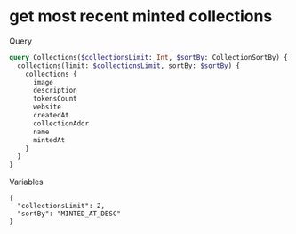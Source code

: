 # get most recent minted collections

Query
```graphql
query Collections($collectionsLimit: Int, $sortBy: CollectionSortBy) {
  collections(limit: $collectionsLimit, sortBy: $sortBy) {
    collections {
      image
      description
      tokensCount
      website
      createdAt
      collectionAddr
      name
      mintedAt
    }
  }
}
```

Variables
```
{
  "collectionsLimit": 2,
  "sortBy": "MINTED_AT_DESC"
}
```

